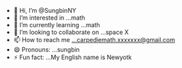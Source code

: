 - 👋 Hi, I’m @SungbinNY
- 👀 I’m interested in ...math
- 🌱 I’m currently learning ...math
- 💞️ I’m looking to collaborate on ...space X
- 📫 How to reach me ...carpediemath.xxxxxxx@gmail.com 
- 😄 Pronouns: ...sungbin
- ⚡ Fun fact: ...My English name is Newyotk

<!---
SungbinNY/SungbinNY is a ✨ special ✨ repository because its `README.md` (this file) appears on your GitHub profile.
You can click the Preview link to take a look at your changes.
--->
